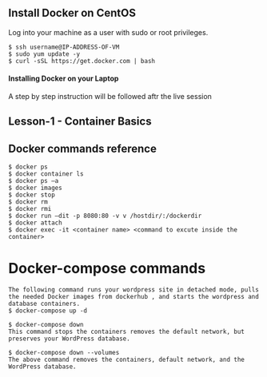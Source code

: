 ## Install Docker on CentOS

Log into your machine as a user with sudo or root privileges.
```
$ ssh username@IP-ADDRESS-OF-VM 
$ sudo yum update -y
$ curl -sSL https://get.docker.com | bash

```
#### Installing Docker on your Laptop

A step by step instruction will be followed aftr the live session

## Lesson-1 - Container Basics

## Docker commands reference
```
$ docker ps
$ docker container ls
$ docker ps –a
$ docker images
$ docker stop
$ docker rm
$ docker rmi
$ docker run –dit -p 8080:80 -v v /hostdir/:/dockerdir
$ docker attach
$ docker exec -it <container name> <command to excute inside the container> 
```
# Docker-compose commands

```
The following command runs your wordpress site in detached mode, pulls the needed Docker images from dockerhub , and starts the wordpress and database containers.
$ docker-compose up -d

$ docker-compose down
This command stops the containers removes the default network, but preserves your WordPress database.

$ docker-compose down --volumes 
The above command removes the containers, default network, and the WordPress database.
```
